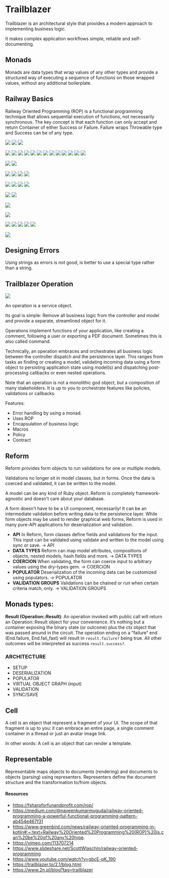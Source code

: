 # Trailblazer

Trailblazer is an architectural style that provides a modern approach to implementing business logic.

It makes complex application workflows simple, reliable and self-documenting.

## Monads

Monads are data types that wrap values of any other types and provide a structured way of executing a sequence of functions on those wrapped values, without any additional boilerplate.

## Railway Basics

Railway Oriented Programming (ROP) is a functional programming technique that allows sequential execution of functions, not necessarily synchronous. The key concept is that each function can only accept and return Container of either Success or Failure. Failure wraps Throwable type and Success can be of any type.

![](assets/railway-oriented-programming-analogy-1.jpg)
![](assets/railway-oriented-programming-analogy-2.jpg)
![](assets/railway-oriented-programming-analogy-3.jpg)

![](assets/railway-oriented-programming-switches-1.jpg)
![](assets/railway-oriented-programming-switches-2.jpg)
![](assets/railway-oriented-programming-switches-3.jpg)
![](assets/railway-oriented-programming-switches-4.jpg)
![](assets/railway-oriented-programming-switches-5.jpg)
![](assets/railway-oriented-programming-switches-6.jpg)
![](assets/railway-oriented-programming-switches-7.jpg)
![](assets/railway-oriented-programming-switches-8.jpg)
![](assets/railway-oriented-programming-switches-9.jpg)
![](assets/railway-oriented-programming-switches-10.jpg)
![](assets/railway-oriented-programming-switches-11.jpg)
![](assets/railway-oriented-programming-switches-12.jpg)
![](assets/railway-oriented-programming-switches-13.jpg)

![](assets/railway-oriented-programming-bind-1.jpg)
![](assets/railway-oriented-programming-bind-2.jpg)


![](assets/railway-oriented-programming-single-track-1.jpg)
![](assets/railway-oriented-programming-single-track-2.jpg)
![](assets/railway-oriented-programming-single-track-3.jpg)
![](assets/railway-oriented-programming-single-track-4.jpg)

![](assets/railway-oriented-programming-dead-end-1.jpg)
![](assets/railway-oriented-programming-dead-end-2.jpg)
![](assets/railway-oriented-programming-dead-end-3.jpg)
![](assets/railway-oriented-programming-dead-end-4.jpg)

![](assets/railway-oriented-programming-exception-1.jpg)
![](assets/railway-oriented-programming-exception-2.jpg)

![](assets/railway-oriented-programming-supervisory-1.jpg)

![](assets/railway-oriented-programming-together.jpg)

![](assets/railway-oriented-programming-parallel-validation-1.jpg)
![](assets/railway-oriented-programming-parallel-validation-2.jpg)
![](assets/railway-oriented-programming-parallel-validation-3.jpg)
![](assets/railway-oriented-programming-parallel-validation-4.jpg)
![](assets/railway-oriented-programming-parallel-validation-5.jpg)


![](assets/railway-oriented-programming-domain-events.jpg)




## Designing Errors

Using strings as errors is not good, is better to use a special type rather than a string.



## Trailblazer Operation

![](assets/operation.png)

An operation is a service object.

Its goal is simple: Remove all business logic from the controller and model and provide a separate, streamlined object for it.

Operations implement functions of your application, like creating a comment, following a user or exporting a PDF document. Sometimes this is also called command.

Technically, an operation embraces and orchestrates all business logic between the controller dispatch and the persistence layer. This ranges from tasks as finding or creating a model, validating incoming data using a form object to persisting application state using model(s) and dispatching post-processing callbacks or even nested operations.

Note that an operation is not a monolithic god object, but a composition of many stakeholders. It is up to you to orchestrate features like policies, validations or callbacks.

Features: 

* Error handling by using a monad.
* Uses ROP
* Encapsulation of business logic
* Macros
* Policy
* Contract


## Reform

Reform provides form objects to run validations for one or multiple models.

Validations no longer sit in model classes, but in forms. Once the data is coerced and validated, it can be written to the model.

A model can be any kind of Ruby object. Reform is completely framework-agnostic and doesn’t care about your database.

A form doesn’t have to be a UI component, necessarily! It can be an intermediate validation before writing data to the persistence layer. While form objects may be used to render graphical web forms, Reform is used in many pure-API applications for deserialization and validation.

* **API** In Reform, form classes define fields and validations for the input. This input can be validated using validate and written to the model using sync or save. → API
* **DATA TYPES** Reform can map model attributes, compositions of objects, nested models, hash fields and more. → DATA TYPES
* **COERCION** When validating, the form can coerce input to arbitrary values using the dry-types gem. → COERCION
* **POPULATOR** Deserialization of the incoming data can be customized using populators. → POPULATOR
* **VALIDATION GROUPS** Validations can be chained or run when certain criteria match, only. → VALIDATION GROUPS

## Monads types:

**Result (Operation::Result)**: An operation invoked with public call will return an Operation::Result object for your convenience. It’s nothing but a container exposing the binary state (or outcome) plus the ctx object that was passed around in the circuit. The operation ending on a “failure” end (End.failure, End.fail_fast) will result in `result.failure?` being true. All other outcomes will be interpreted as success `result.success?`.

### ARCHITECTURE

* SETUP
* DESERIALIZATION
* POPULATOR
* VIRTUAL OBJECT GRAPH (input)
* VALIDATION
* SYNC/SAVE

## Cell

A cell is an object that represent a fragment of your UI. The scope of that fragment is up to you: it can embrace an entire page, a single comment container in a thread or just an avatar image link.

In other words: A cell is an object that can render a template.

## Representable

Representable maps objects to documents (rendering) and documents to objects (parsing) using representers. Representers define the document structure and the transformation to/from objects.

#### Resources

* https://fsharpforfunandprofit.com/rop/
* https://medium.com/@naveenkumarmuguda/railway-oriented-programming-a-powerful-functional-programming-pattern-ab454e467f31
* https://www.greenbird.com/news/railway-oriented-programming-in-kotlin#:~:text=Railway%20Oriented%20Programming%20(ROP)%20is,can%20be%20of%20any%20type.
* https://vimeo.com/113707214
* https://www.slideshare.net/ScottWlaschin/railway-oriented-programming
* https://www.youtube.com/watch?v=gbcE-qK_190
* https://trailblazer.to/2.1/blog.html
* https://www.2n.pl/blog?tag=trailblazer